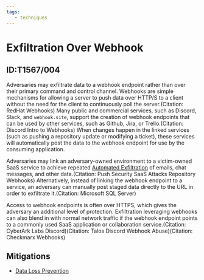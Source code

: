 ```yaml
---
tags:
   - techniques
---
```

# Exfiltration Over Webhook
## ID:T1567/004
Adversaries may exfiltrate data to a webhook endpoint rather than over their primary command and control channel. Webhooks are simple mechanisms for allowing a server to push data over HTTP/S to a client without the need for the client to continuously poll the server.(Citation: RedHat Webhooks) Many public and commercial services, such as Discord, Slack, and `webhook.site`, support the creation of webhook endpoints that can be used by other services, such as Github, Jira, or Trello.(Citation: Discord Intro to Webhooks) When changes happen in the linked services (such as pushing a repository update or modifying a ticket), these services will automatically post the data to the webhook endpoint for use by the consuming application. 

Adversaries may link an adversary-owned environment to a victim-owned SaaS service to achieve repeated [Automated Exfiltration](/mitre/techniques/T1020) of emails, chat messages, and other data.(Citation: Push Security SaaS Attacks Repository Webhooks) Alternatively, instead of linking the webhook endpoint to a service, an adversary can manually post staged data directly to the URL in order to exfiltrate it.(Citation: Microsoft SQL Server)

Access to webhook endpoints is often over HTTPS, which gives the adversary an additional level of protection. Exfiltration leveraging webhooks can also blend in with normal network traffic if the webhook endpoint points to a commonly used SaaS application or collaboration service.(Citation: CyberArk Labs Discord)(Citation: Talos Discord Webhook Abuse)(Citation: Checkmarx Webhooks)
## Mitigations
* [Data Loss Prevention](mitigations/M1057)

